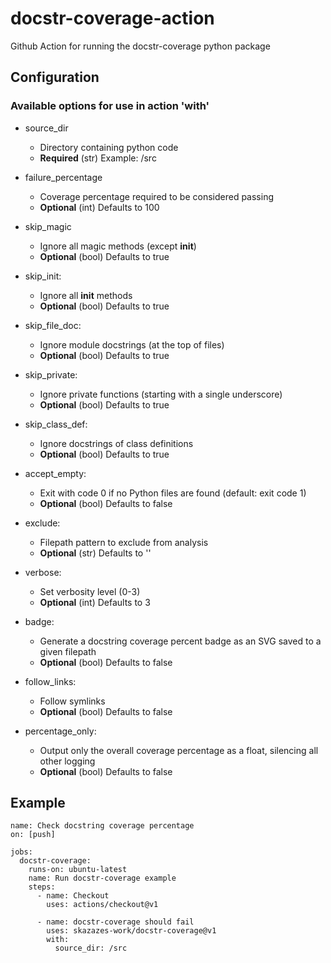 # docstr-coverage-action
Github Action for running the docstr-coverage python package

## Configuration
### Available options for use in action 'with'
- source_dir 
  - Directory containing python code
  - **Required** (str) Example: /src
            
- failure_percentage 
  - Coverage percentage required to be considered passing
  - **Optional** (int) Defaults to 100
  
- skip_magic  
  - Ignore all magic methods (except __init__)
  - **Optional** (bool) Defaults to true

- skip_init:
  - Ignore all __init__ methods
  - **Optional** (bool) Defaults to true

- skip_file_doc:
  - Ignore module docstrings (at the top of files)
  - **Optional** (bool) Defaults to true

- skip_private:
  - Ignore private functions (starting with a single underscore)
  - **Optional** (bool) Defaults to true

- skip_class_def:
  - Ignore docstrings of class definitions
  - **Optional** (bool) Defaults to true

- accept_empty:
  - Exit with code 0 if no Python files are found (default: exit code 1)
  - **Optional** (bool) Defaults to false

- exclude:
  - Filepath pattern to exclude from analysis
  - **Optional** (str) Defaults to ''

- verbose:
  - Set verbosity level (0-3)
  - **Optional** (int) Defaults to 3

- badge:
  - Generate a docstring coverage percent badge as an SVG saved to a given filepath
  - **Optional** (bool) Defaults to false

- follow_links:
  - Follow symlinks
  - **Optional** (bool) Defaults to false

- percentage_only:
  - Output only the overall coverage percentage as a float, silencing all other logging
  - **Optional** (bool) Defaults to false

## Example
```
name: Check docstring coverage percentage
on: [push]

jobs:
  docstr-coverage:
    runs-on: ubuntu-latest
    name: Run docstr-coverage example
    steps:
      - name: Checkout
        uses: actions/checkout@v1

      - name: docstr-coverage should fail
        uses: skazazes-work/docstr-coverage@v1
        with:
          source_dir: /src
```
